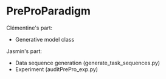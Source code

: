 # PreProParadigm

Clémentine's part:

- Generative model class

Jasmin's part:

- Data sequence generation (generate_task_sequences.py)
- Experiment (auditPrePro_exp.py)
